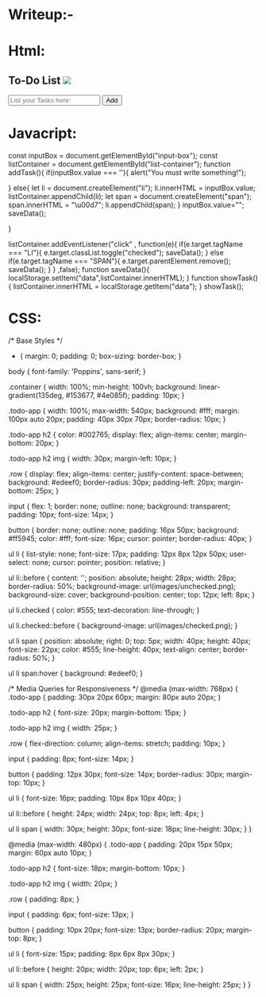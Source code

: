 # Writeup:-

# Html:
<!DOCTYPE html>
<html lang="en">
<head>
  <meta charset="UTF-8">
  <meta name="viewport" content="width=device-width, initial-scale=1.0">
  <meta http-equiv="X-UA-Compatible" content="IE=edge">
  <link rel="stylesheet" href="style.css">

  <title>To do List</title>
</head>
<body>
  <div class = "container">
    <div class="todo-app">
      <h2>To-Do List <img src="images/icon.png"></h2>
      <div class="row">
        <input type="text" id="input-box" placeholder="List your Tasks here:">
        <button onclick="addTask()">Add</button>
      </div>
      <ul id="list-container">
        <!---<li class="checked">Task 1</li>
        <li>Task 2</li>
        <li>Task 3</li>---->
      </ul>
    </div>
  </div>
<script src="script.js">

</script>
</body>
</html>


# Javacript:
const inputBox = document.getElementById("input-box");
const listContainer = document.getElementById("list-container");
function addTask(){
  if(inputBox.value === ''){
    alert("You must write something!");

  }
  else{
    let li = document.createElement("li");
    li.innerHTML = inputBox.value;
    listContainer.appendChild(li);
    let span = document.createElement("span");
    span.innerHTML = "\u00d7";
    li.appendChild(span);
  }
  inputBox.value="";
  saveData();

}

listContainer.addEventListener("click" , function(e){
  if(e.target.tagName === "LI"){
    e.target.classList.toggle("checked");
    saveData();
  }
  else if(e.target.tagName === "SPAN"){
    e.target.parentElement.remove();
    saveData();
  }
} ,false);
function saveData(){
  localStorage.setItem("data",listContainer.innerHTML);
}
function showTask(){
  listContainer.innerHTML = localStorage.getItem("data");
}
showTask();

# CSS:
/* Base Styles */
* {
  margin: 0;
  padding: 0;
  box-sizing: border-box;
}

body {
  font-family: 'Poppins', sans-serif;
}

.container {
  width: 100%;
  min-height: 100vh;
  background: linear-gradient(135deg, #153677, #4e085f);
  padding: 10px;
}

.todo-app {
  width: 100%;
  max-width: 540px;
  background: #fff;
  margin: 100px auto 20px;
  padding: 40px 30px 70px;
  border-radius: 10px;
}

.todo-app h2 {
  color: #002765;
  display: flex;
  align-items: center;
  margin-bottom: 20px;
}

.todo-app h2 img {
  width: 30px;
  margin-left: 10px;
}

.row {
  display: flex;
  align-items: center;
  justify-content: space-between;
  background: #edeef0;
  border-radius: 30px;
  padding-left: 20px;
  margin-bottom: 25px;
}

input {
  flex: 1;
  border: none;
  outline: none;
  background: transparent;
  padding: 10px;
  font-size: 14px;
}

button {
  border: none;
  outline: none;
  padding: 16px 50px;
  background: #ff5945;
  color: #fff;
  font-size: 16px;
  cursor: pointer;
  border-radius: 40px;
}

ul li {
  list-style: none;
  font-size: 17px;
  padding: 12px 8px 12px 50px;
  user-select: none;
  cursor: pointer;
  position: relative;
}

ul li::before {
  content: '';
  position: absolute;
  height: 28px;
  width: 28px;
  border-radius: 50%;
  background-image: url(images/unchecked.png);
  background-size: cover;
  background-position: center;
  top: 12px;
  left: 8px;
}

ul li.checked {
  color: #555;
  text-decoration: line-through;
}

ul li.checked::before {
  background-image: url(images/checked.png);
}

ul li span {
  position: absolute;
  right: 0;
  top: 5px;
  width: 40px;
  height: 40px;
  font-size: 22px;
  color: #555;
  line-height: 40px;
  text-align: center;
  border-radius: 50%;
}

ul li span:hover {
  background: #edeef0;
}

/* Media Queries for Responsiveness */
@media (max-width: 768px) {
  .todo-app {
    padding: 30px 20px 60px;
    margin: 80px auto 20px;
  }

  .todo-app h2 {
    font-size: 20px;
    margin-bottom: 15px;
  }

  .todo-app h2 img {
    width: 25px;
  }

  .row {
    flex-direction: column;
    align-items: stretch;
    padding: 10px;
  }

  input {
    padding: 8px;
    font-size: 14px;
  }

  button {
    padding: 12px 30px;
    font-size: 14px;
    border-radius: 30px;
    margin-top: 10px;
  }

  ul li {
    font-size: 16px;
    padding: 10px 8px 10px 40px;
  }

  ul li::before {
    height: 24px;
    width: 24px;
    top: 8px;
    left: 4px;
  }

  ul li span {
    width: 30px;
    height: 30px;
    font-size: 18px;
    line-height: 30px;
  }
}

@media (max-width: 480px) {
  .todo-app {
    padding: 20px 15px 50px;
    margin: 60px auto 10px;
  }

  .todo-app h2 {
    font-size: 18px;
    margin-bottom: 10px;
  }

  .todo-app h2 img {
    width: 20px;
  }

  .row {
    padding: 8px;
  }

  input {
    padding: 6px;
    font-size: 13px;
  }

  button {
    padding: 10px 20px;
    font-size: 13px;
    border-radius: 20px;
    margin-top: 8px;
  }

  ul li {
    font-size: 15px;
    padding: 8px 6px 8px 30px;
  }

  ul li::before {
    height: 20px;
    width: 20px;
    top: 6px;
    left: 2px;
  }

  ul li span {
    width: 25px;
    height: 25px;
    font-size: 16px;
    line-height: 25px;
  }
}
